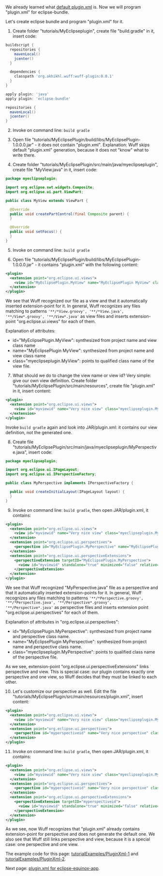 We already learned what [default plugin.xml](Default-plugin.xml) is. Now we will program "plugin.xml" for eclipse-bundle.

Let's create eclipse bundle and program "plugin.xml" for it.

1. Create folder "tutorials/MyEclipseplugin", create file "build.gradle" in it, insert code:

  ```groovy
  buildscript {
    repositories {
      mavenLocal()
      jcenter()
    }

    dependencies {
      classpath 'org.akhikhl.wuff:wuff-plugin:0.0.1'
    }
  }

  apply plugin: 'java'
  apply plugin: 'eclipse-bundle'

  repositories {
    mavenLocal()
    jcenter()
  }
  ```

2. Invoke on command line: `build gradle`

3. Open file "tutorials/MyEclipsePlugin/build/libs/MyEclipsePlugin-1.0.0.0.jar" - it does not contain "plugin.xml". Explanation: Wuff skips default "plugin.xml" generation, because it does not "know" what to write there.

4. Create folder "tutorials/MyEclipsePlugin/src/main/java/myeclipseplugin", create file "MyView.java" in it, insert code:

  ```java
  package myeclipseplugin;

  import org.eclipse.swt.widgets.Composite;
  import org.eclipse.ui.part.ViewPart;

  public class MyView extends ViewPart {

    @Override
    public void createPartControl(final Composite parent) {
    }

    @Override
    public void setFocus() {
    }
  }
  ```

5. Invoke on command line: `build gradle`

6. Open file "tutorials/MyEclipsePlugin/build/libs/MyEclipsePlugin-1.0.0.0.jar" - it contains "plugin.xml" with the following content:

  ```xml
  <plugin>
    <extension point="org.eclipse.ui.views">
      <view id="MyEclipsePlugin.MyView" name="MyEclipsePlugin MyView" class="myeclipseplugin.MyView"/>
    </extension>
  </plugin>
  ```

  We see that Wuff recognized our file as a view and that it automatically inserted extension-point for it. In general, Wuff recognizes any files matching to patterns `'**/*View.groovy', '**/*View.java', '**/View*.groovy', '**/View*.java'` as view files and inserts extension-point "org.eclipse.ui.views" for each of them.

  Explanation of attributes:
  - id="MyEclipsePlugin.MyView": synthesized from project name and view class name
  - name="MyEclipsePlugin MyView": synthesized from project name and view class name
  - class="myeclipseplugin.MyView": points to qualified class name of the view file.

7. What should we do to change the view name or view id? Very simple: give our own view definition. Create folder "tutorials/MyEclipsePlugin/src/main/resources", create file "plugin.xml" in it, insert content:

  ```xml
  <plugin>
    <extension point="org.eclipse.ui.views">
      <view id="myviewid" name="Very nice view" class="myeclipseplugin.MyView"/>
    </extension>
  </plugin>
  ```

  Invoke `build gradle` again and look into JAR/plugin.xml: it contains our view definition, not the generated one.

8. Create file "tutorials/MyEclipsePlugin/src/main/java/myeclipseplugin/MyPerspective.java", insert code:

  ```java
  package myeclipseplugin;

  import org.eclipse.ui.IPageLayout;
  import org.eclipse.ui.IPerspectiveFactory;

  public class MyPerspective implements IPerspectiveFactory {

    public void createInitialLayout(IPageLayout layout) {
    }
  }
  ```

9. Invoke on command line: `build gradle`, then open JAR/plugin.xml, it contains:

  ```xml
  <plugin>
    <extension point="org.eclipse.ui.views">
      <view id="myviewid" name="Very nice view" class="myeclipseplugin.MyView"/>
    </extension>
    <extension point="org.eclipse.ui.perspectives">
      <perspective id="MyEclipsePlugin.MyPerspective" name="MyEclipsePlugin MyPerspective" class="myeclipseplugin.MyPerspective"/>
    </extension>
    <extension point="org.eclipse.ui.perspectiveExtensions">
      <perspectiveExtension targetID="MyEclipsePlugin.MyPerspective">
        <view id="myviewid" standalone="true" minimized="false" relative="org.eclipse.ui.editorss" relationship="left"/>
      </perspectiveExtension>
    </extension>
  </plugin>
  ```

  We see that Wuff recognized "MyPerspective.java" file as a perspective and that it automatically inserted extension-points for it. In general, Wuff recognizes any files matching to patterns `'**/*Perspective.groovy', '**/*Perspective.java', '**/Perspective*.groovy', '**/Perspective*.java'` as perspective files and inserts extension point "org.eclipse.ui.perspectives" for each of them.

  Explanation of attributes in "org.eclipse.ui.perspectives":
  - id="MyEclipsePlugin.MyPerspective": synthesized from project name and perspective class name.
  - name="MyEclipsePlugin MyPerspective": synthesized from project name and perspective class name.
  - class="myeclipseplugin.MyPerspective": points to qualified class name of the perspective file.

  As we see, extension-point "org.eclipse.ui.perspectiveExtensions" links perspective and view. This is special case: our plugin contains exactly one perspective and one view, so Wuff decides that they must be linked to each other.

10. Let's customize our perspective as well. Edit the file "tutorials/MyEclipsePlugin/src/main/resources/plugin.xml", insert content:

  ```xml
  <plugin>
    <extension point="org.eclipse.ui.views">
      <view id="myviewid" name="Very nice view" class="myeclipseplugin.MyView"/>
    </extension>
    <extension point="org.eclipse.ui.perspectives">
      <perspective id="myperspectiveid" name="Very nice perspective" class="myeclipseplugin.MyPerspective"/>
    </extension>
  </plugin>
  ```

11. Invoke on command line: `build gradle`, then open JAR/plugin.xml, it contains:

  ```xml
  <plugin>
    <extension point="org.eclipse.ui.views">
      <view id="myviewid" name="Very nice view" class="myeclipseplugin.MyView"/>
    </extension>
    <extension point="org.eclipse.ui.perspectives">
      <perspective id="myperspectiveid" name="Very nice perspective" class="myeclipseplugin.MyPerspective"/>
    </extension>
    <extension point="org.eclipse.ui.perspectiveExtensions">
      <perspectiveExtension targetID="myperspectiveid">
        <view id="myviewid" standalone="true" minimized="false" relative="org.eclipse.ui.editorss" relationship="left"/>
      </perspectiveExtension>
    </extension>
  </plugin>
  ```

  As we see, now Wuff recognizes that "plugin.xml" already contains extension-point for perspective and does not generate the default one. We also see that Wuff still links perspective and view, because it is a special case: one perspective and one view.

The example code for this page: [tutorialExamples/PluginXml-1](../tree/master/tutorialExamples/PluginXml-1) and [tutorialExamples/PluginXml-2](../tree/master/tutorialExamples/PluginXml-2).

Next page: [plugin.xml for eclipse-equinox-app](Plugin.xml-for-eclipse-equinox-app).